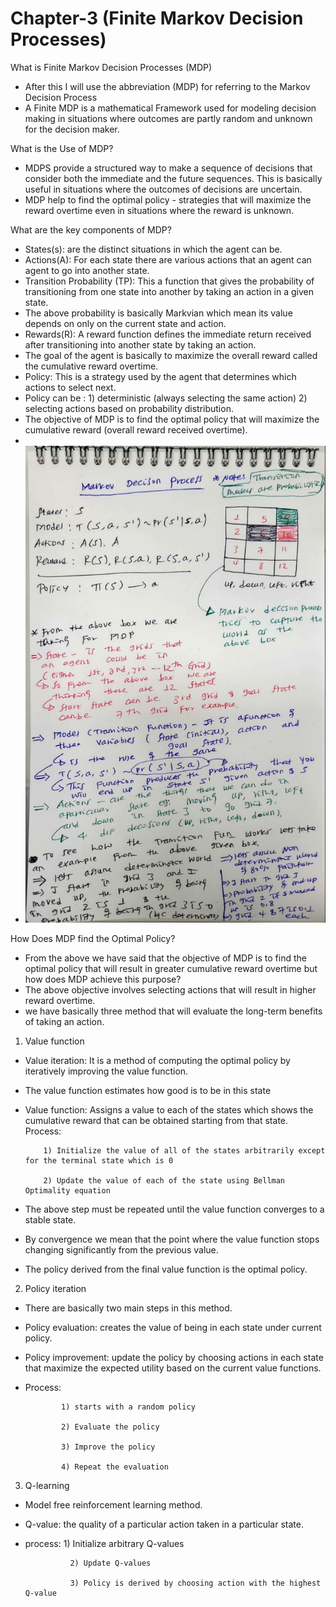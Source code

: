 # Chapter-3 (Finite Markov Decision Processes)

What is Finite Markov Decision Processes (MDP)

- After this I will use the abbreviation (MDP) for referring to the Markov Decision Process
- A Finite MDP is a mathematical Framework used for modeling decision making in situations where outcomes are partly random and unknown for the decision maker.

What is the Use of MDP?

- MDPS provide a structured way to make a sequence of decisions that consider both the immediate and the future sequences. This is basically useful in situations where the outcomes of decisions are uncertain.
- MDP help to find the optimal policy - strategies that will maximize the reward overtime even in situations where the reward is unknown.


What are the key components of MDP?

- States(s): are the distinct situations in which the agent can be.
- Actions(A): For each state there are various actions that an agent can agent to go into another state.
- Transition Probability (TP): This a function that gives the probability of transitioning from one state into another by taking an action in a given state.
- The above probability is basically Markvian which mean its value depends on only on the current state and action.
- Rewards(R): A reward function defines the immediate return received after transitioning into another state by taking an action.
- The goal of the agent is basically to maximize the overall reward called the cumulative reward overtime.
- Policy: This is a strategy used by the agent that determines which actions to select next.
- Policy can be : 1) deterministic (always selecting the same action) 2) selecting actions based on probability distribution.
- The objective of MDP is to find the optimal policy that will maximize the cumulative reward (overall reward received overtime).
- 
- ![what is Reinforcement learning](/Images/markov.jpg "Optional title attribute")

  
How Does MDP find the Optimal Policy?

- From the above we have said that the objective of MDP is to find the optimal policy that will result in greater cumulative reward overtime but how does MDP achieve this purpose?
- The above objective involves selecting actions that will result in higher reward overtime.
- we have basically three method that will evaluate the long-term benefits of taking an action.

1) Value function 
- Value iteration: It is a method of computing the optimal policy by iteratively improving the value function.
- The value function estimates how good is to be in this state
- Value function: Assigns a value to each of the states which shows the cumulative reward that can be obtained starting from that state.
Process:

          1) Initialize the value of all of the states arbitrarily except for the terminal state which is 0

          2) Update the value of each of the state using Bellman Optimality equation

- The above step must be repeated until the value function converges to a stable state.
- By convergence we mean that the point where the value function stops changing significantly from the previous value.
- The policy derived from the final value function is the optimal policy.
2) Policy iteration

- There are basically two main steps in this method.
- Policy evaluation: creates the value of being in each state under current policy.
- Policy improvement: update the policy by choosing actions in each state that maximize the expected utility based on the current value functions.
- Process:

              1) starts with a random policy

              2) Evaluate the policy

              3) Improve the policy

              4) Repeat the evaluation
3) Q-learning 

- Model free reinforcement learning method.
- Q-value: the quality of a particular action taken in a particular state.
- process:
                1) Initialize arbitrary Q-values

                2) Update Q-values

                3) Policy is derived by choosing action with the highest Q-value
